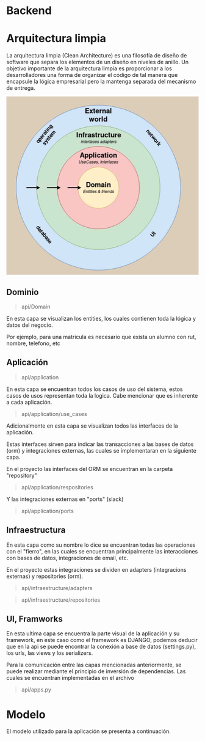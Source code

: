 # **Backend**

# **Arquitectura limpia**

La arquitectura limpia (Clean Architecture) es una filosofía de diseño de software que separa los elementos de un diseño en niveles de anillo. Un objetivo importante de la arquitectura limpia es proporcionar a los desarrolladores una forma de organizar el código de tal manera que encapsule la lógica empresarial pero la mantenga separada del mecanismo de entrega. 

![Clean Architecture](./imagenCleanArchitecture.png)

## Dominio 

> api/Domain

En esta capa se visualizan los entities, los cuales contienen toda la lógica y datos del negocio.

Por ejemplo, para una matricula es necesario que exista un alumno con rut, nombre, telefono, etc

## Aplicación

> api/application

En esta capa se encuentran todos los casos de uso del sistema, estos casos de usos representan toda la logica. Cabe mencionar que es inherente a cada aplicación.

> api/application/use_cases

Adicionalmente en esta capa se visualizan todos las interfaces 
de la aplicación.

Estas interfaces sirven para indicar las transacciones a las bases de datos (orm) y integraciones externas, las cuales se implementaran en la siguiente capa. 

En el proyecto las interfaces del ORM se encuentran en la carpeta "repository"

> api/application/respositories

Y las integraciones externas en "ports" (slack)

> api/application/ports

## Infraestructura

En esta capa como su nombre lo dice se encuentran todas las operaciones con el "fierro", en las cuales se encuentran principalmente las interacciones con bases de datos, integraciones de email, etc.

En el proyecto estas integraciones se dividen en adapters (integracions externas) y repositories (orm).

>api/infraestructure/adapters

>api/infraestructure/repositories


## UI, Framworks

En esta ultima capa se encuentra la parte visual de la aplicación y su framework, en este caso como el framework es DJANGO, podemos deducir que en la api se puede encontrar la conexión a base de datos (settings.py), los urls, las views y los serializers.


Para la comunicación entre las capas mencionadas anteriormente, se puede realizar mediante el principio de inversión de dependencias. Las cuales se encuentran implementadas en el archivo

> api/apps.py

# Modelo

El modelo utilizado para la aplicación se presenta a continuación.

